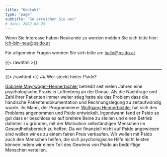 ```yaml
---
title: "Kontakt"
type: "page"
subtitle: "So erreichen Sie uns"
# date: 2022-08-25
---
```


Wenn Sie Interesse haben Neukunde zu werden melden Sie sich bitte hier:
ich-bin-neu@psido.at

Für allgemeine Fragen wenden Sie sich bitte an:
hallo@psido.at.


{{< rawhtml >}}
<hr />
{{< /rawhtml >}}
## Wer steckt hinter Psido? 

[Gabriele Mayrwöger-Hennerbichler](https://www.mayrwoeger.com) betreibt seit vielen Jahren eine psychologische Praxis in Luftenberg an der Donau. 
Als die Nachfrage und Zahl ihrer Patienten immer weiter stieg hatte sie das Problem dass die händische Patientendokumentation und Rechnungslegung zu zeitaufwändig wurde.
Ihr Mann, der Programmierer [Wolfgang Hennerbichler](https://www.wogri.at/about/wogri/) hat sich des Problems angenommen und Psido entwickelt. Irgendwann fand er Psido so gut dass er beschloss es auf breitere Beine zu stellen und einen Betrieb dahinter zu gründen, mit der Motivation selbständigen Menschen im Gesundheitsbereich zu helfen. Da wir finanziell nicht auf Psido angewiesen sind wollen wir es zu einem fairen Preis verkaufen. Wir wollen mit Psido auch den Menschen helfen, die sich psychologische Hilfe nicht leisten können indem wir einen Teil des Gewinns von Psido an bedürftige Menschen verteilen.
